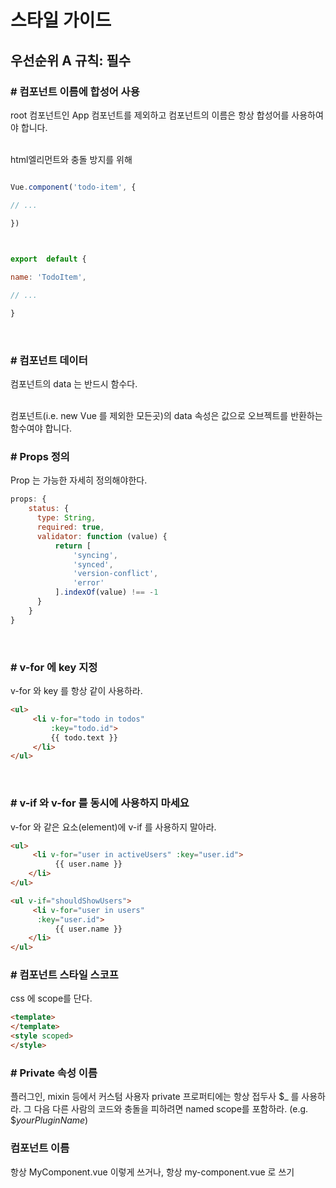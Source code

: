 # 스타일 가이드

## 우선순위 A 규칙: 필수

### # 컴포넌트 이름에 합성어 사용
root 컴포넌트인 App 컴포넌트를 제외하고 컴포넌트의 이름은 항상 합성어를 사용하여야 합니다.

<br>
html엘리먼트와 충돌 방지를 위해

```javascript

Vue.component('todo-item', {

// ...

})

  

export  default {

name: 'TodoItem',

// ...

}

```

  

<br>

  

### # 컴포넌트 데이터

  

컴포넌트의 data 는 반드시 함수다.

<br>
컴포넌트(i.e. new Vue 를 제외한 모든곳)의 data 속성은 값으로 오브젝트를 반환하는 함수여야 합니다.

### # Props 정의

Prop 는 가능한 자세히 정의해야한다.

```javascript
props: {  
    status: {  
      type: String,  
	  required: true,  
	  validator: function (value) {  
          return [  
              'syncing',  
			  'synced',  
			  'version-conflict',  
			  'error'  
		  ].indexOf(value) !== -1  
	  }  
    }  
}
```
<br>

### # v-for 에 key 지정

v-for 와 key 를 항상 같이 사용하라.
```html
<ul>  
	 <li v-for="todo in todos"  
		 :key="todo.id">  
		 {{ todo.text }}  
	 </li>  
</ul>
```

<br>

### # v-if 와 v-for 를 동시에 사용하지 마세요

v-for 와 같은 요소(element)에 v-if 를 사용하지 말아라.

```html
<ul>  
	 <li v-for="user in activeUsers" :key="user.id">  
		  {{ user.name }}  
    </li>  
</ul>
```

```html
<ul v-if="shouldShowUsers">  
	 <li v-for="user in users"  
	  :key="user.id">  
		  {{ user.name }}  
    </li>  
</ul>
```

### # 컴포넌트 스타일 스코프

css 에 scope를 단다.

```html
<template>
</template>
<style scoped>
</style>
```

### # Private 속성 이름

플러그인, mixin 등에서 커스텀 사용자 private 프로퍼티에는 항상 접두사 $_ 를 사용하라. 그 다음 다른 사람의 코드와 충돌을 피하려면 named scope를 포함하라. (e.g. $_yourPluginName_)


### 컴포넌트 이름
항상 MyComponent.vue 이렇게 쓰거나, 항상 my-component.vue 로 쓰기

